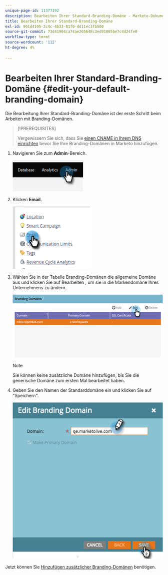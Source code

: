 ```yaml
---
unique-page-id: 11377392
description: Bearbeiten Ihrer Standard-Branding-Domäne - Marketo-Dokumente - Produktdokumentation
title: Bearbeiten Ihrer Standard-Branding-Domäne
exl-id: 961d4195-2c4c-4b33-81f0-dd11ec3fb500
source-git-commit: 73d41904ca74ae265648c3ed91805be7c4d24fe0
workflow-type: tm+mt
source-wordcount: '112'
ht-degree: 4%

---
```


# Bearbeiten Ihrer Standard-Branding-Domäne {#edit-your-default-branding-domain}

Die Bearbeitung Ihrer Standard-Branding-Domäne ist der erste Schritt beim Arbeiten mit Branding-Domänen.

>[!PREREQUISITES]
>
>Vergewissern Sie sich, dass Sie [einen CNAME in Ihrem DNS einrichten](/help/marketo/getting-started/setup/configure-protocols-for-marketo.md) bevor Sie Ihre Branding-Domänen in Marketo hinzufügen.

1. Navigieren Sie zum **Admin**-Bereich.

   ![](assets/edit-your-default-branding-domain-1.png)

1. Klicken **Email**.

   ![](assets/edit-your-default-branding-domain-2.png)

1. Wählen Sie in der Tabelle Branding-Domänen die allgemeine Domäne aus und klicken Sie auf Bearbeiten , um sie in die Markendomäne Ihres Unternehmens zu ändern.

   ![](assets/edit-your-default-branding-domain-3.png)

   >[!NOTE]
   >
   >Sie können keine zusätzliche Domäne hinzufügen, bis Sie die generische Domäne zum ersten Mal bearbeitet haben.

1. Geben Sie den Namen der Standarddomäne ein und klicken Sie auf &quot;Speichern&quot;.

   ![](assets/edit-your-default-branding-domain-4.png)

Jetzt können Sie [Hinzufügen zusätzlicher Branding-Domänen](/help/marketo/product-docs/administration/email-setup/add-multiple-branding-domains/add-an-additional-branding-domain.md) benötigen.
